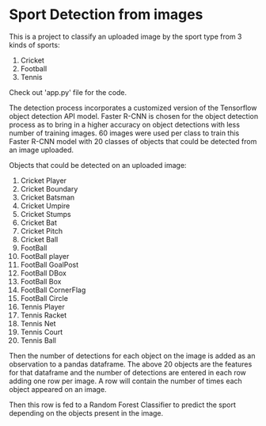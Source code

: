  # Sport Detection from images  
 This is a project to classify an uploaded image by the sport type from 3 kinds of sports:
   1. Cricket
   2. Football
   3. Tennis

Check out 'app.py' file for the code.

 The detection process incorporates a customized version of the Tensorflow object detection API model. Faster R-CNN is chosen for the object detection process as to bring in a higher accuracy on object detections with less number of training images. 60 images were used per class to train this Faster R-CNN model with 20 classes of objects that could be detected from an image uploaded.

Objects that could be detected on an uploaded image:

  1. Cricket Player
  2. Cricket Boundary
  3. Cricket Batsman
  4. Cricket Umpire
  5. Cricket Stumps
  6. Cricket Bat
  7. Cricket Pitch
  8. Cricket Ball
  9. FootBall
  10. FootBall player
  11. FootBall GoalPost
  12. FootBall DBox
  13. FootBall Box
  14. FootBall CornerFlag
  15. FootBall Circle
  16. Tennis Player
  17. Tennis Racket
  18. Tennis Net
  19. Tennis Court
  20. Tennis Ball

Then the number of detections for each object on the image is added as an observation to a pandas dataframe. The above 20 objects are the features for that dataframe and the number of detections are entered in each row adding one row per image. A row will contain the number of times each object appeared on an image. 

Then this row is fed to a Random Forest Classifier to predict the sport depending on the objects present in the image.
